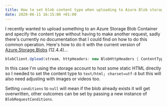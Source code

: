 ```yaml
---
title: How to set blob content type when uploading to Azure Blob storage using Azure.Storage.Blobs
date: 2020-06-11 16:15:00 +01:00
---
```


I recently wanted to upload something to an Azure Storage Blob Container and specify the content type without having to make another request, sadly there's currently no documentation that I could find on how to do this common operation. Here's how to do it with the current version of [Azure.Storage.Blobs](https://www.nuget.org/packages/Azure.Storage.Blobs/) (12.4.4)...

```csharp
blobClient.Upload(stream, httpHeaders: new BlobHttpHeaders { ContentType = "text/html; charset=utf-8" }, conditions: null);
```

In this case I'm using the storage account to host some static HTML directly so I needed to set the content type to `text/html; charset=utf-8` but this will also need adjusting with images or videos too.

Setting `conditions` to `null` will mean if the blob already exists it will get overwritten, other outcomes can be set by passing a new instance of `BlobRequestConditions`.
